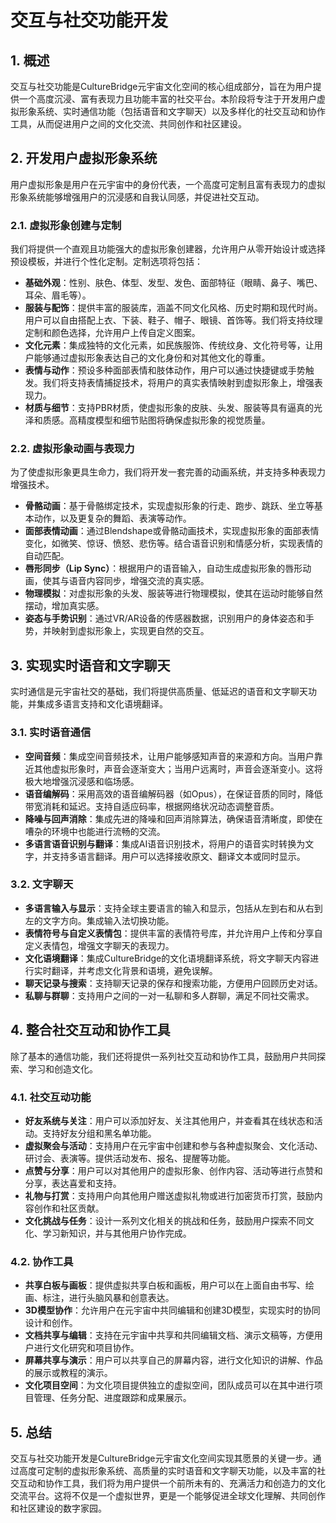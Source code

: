 # 交互与社交功能开发

## 1. 概述

交互与社交功能是CultureBridge元宇宙文化空间的核心组成部分，旨在为用户提供一个高度沉浸、富有表现力且功能丰富的社交平台。本阶段将专注于开发用户虚拟形象系统、实时通信功能（包括语音和文字聊天）以及多样化的社交互动和协作工具，从而促进用户之间的文化交流、共同创作和社区建设。

## 2. 开发用户虚拟形象系统

用户虚拟形象是用户在元宇宙中的身份代表，一个高度可定制且富有表现力的虚拟形象系统能够增强用户的沉浸感和自我认同感，并促进社交互动。

### 2.1. 虚拟形象创建与定制

我们将提供一个直观且功能强大的虚拟形象创建器，允许用户从零开始设计或选择预设模板，并进行个性化定制。定制选项将包括：

*   **基础外观**：性别、肤色、体型、发型、发色、面部特征（眼睛、鼻子、嘴巴、耳朵、眉毛等）。
*   **服装与配饰**：提供丰富的服装库，涵盖不同文化风格、历史时期和现代时尚。用户可以自由搭配上衣、下装、鞋子、帽子、眼镜、首饰等。我们将支持纹理定制和颜色选择，允许用户上传自定义图案。
*   **文化元素**：集成独特的文化元素，如民族服饰、传统纹身、文化符号等，让用户能够通过虚拟形象表达自己的文化身份和对其他文化的尊重。
*   **表情与动作**：预设多种面部表情和肢体动作，用户可以通过快捷键或手势触发。我们将支持表情捕捉技术，将用户的真实表情映射到虚拟形象上，增强表现力。
*   **材质与细节**：支持PBR材质，使虚拟形象的皮肤、头发、服装等具有逼真的光泽和质感。高精度模型和细节贴图将确保虚拟形象的视觉质量。

### 2.2. 虚拟形象动画与表现力

为了使虚拟形象更具生命力，我们将开发一套完善的动画系统，并支持多种表现力增强技术。

*   **骨骼动画**：基于骨骼绑定技术，实现虚拟形象的行走、跑步、跳跃、坐立等基本动作，以及更复杂的舞蹈、表演等动作。
*   **面部表情动画**：通过Blendshape或骨骼动画技术，实现虚拟形象的面部表情变化，如微笑、惊讶、愤怒、悲伤等。结合语音识别和情感分析，实现表情的自动匹配。
*   **唇形同步（Lip Sync）**：根据用户的语音输入，自动生成虚拟形象的唇形动画，使其与语音内容同步，增强交流的真实感。
*   **物理模拟**：对虚拟形象的头发、服装等进行物理模拟，使其在运动时能够自然摆动，增加真实感。
*   **姿态与手势识别**：通过VR/AR设备的传感器数据，识别用户的身体姿态和手势，并映射到虚拟形象上，实现更自然的交互。

## 3. 实现实时语音和文字聊天

实时通信是元宇宙社交的基础，我们将提供高质量、低延迟的语音和文字聊天功能，并集成多语言支持和文化语境翻译。

### 3.1. 实时语音通信

*   **空间音频**：集成空间音频技术，让用户能够感知声音的来源和方向。当用户靠近其他虚拟形象时，声音会逐渐变大；当用户远离时，声音会逐渐变小。这将极大地增强沉浸感和临场感。
*   **语音编解码**：采用高效的语音编解码器（如Opus），在保证音质的同时，降低带宽消耗和延迟。支持自适应码率，根据网络状况动态调整音质。
*   **降噪与回声消除**：集成先进的降噪和回声消除算法，确保语音清晰度，即使在嘈杂的环境中也能进行流畅的交流。
*   **多语言语音识别与翻译**：集成AI语音识别技术，将用户的语音实时转换为文字，并支持多语言翻译。用户可以选择接收原文、翻译文本或同时显示。

### 3.2. 文字聊天

*   **多语言输入与显示**：支持全球主要语言的输入和显示，包括从左到右和从右到左的文字方向。集成输入法切换功能。
*   **表情符号与自定义表情包**：提供丰富的表情符号库，并允许用户上传和分享自定义表情包，增强文字聊天的表现力。
*   **文化语境翻译**：集成CultureBridge的文化语境翻译系统，将文字聊天内容进行实时翻译，并考虑文化背景和语境，避免误解。
*   **聊天记录与搜索**：支持聊天记录的保存和搜索功能，方便用户回顾历史对话。
*   **私聊与群聊**：支持用户之间的一对一私聊和多人群聊，满足不同社交需求。

## 4. 整合社交互动和协作工具

除了基本的通信功能，我们还将提供一系列社交互动和协作工具，鼓励用户共同探索、学习和创造文化。

### 4.1. 社交互动功能

*   **好友系统与关注**：用户可以添加好友、关注其他用户，并查看其在线状态和活动。支持好友分组和黑名单功能。
*   **虚拟聚会与活动**：支持用户在元宇宙中创建和参与各种虚拟聚会、文化活动、研讨会、表演等。提供活动发布、报名、提醒等功能。
*   **点赞与分享**：用户可以对其他用户的虚拟形象、创作内容、活动等进行点赞和分享，表达喜爱和支持。
*   **礼物与打赏**：支持用户向其他用户赠送虚拟礼物或进行加密货币打赏，鼓励内容创作和社区贡献。
*   **文化挑战与任务**：设计一系列文化相关的挑战和任务，鼓励用户探索不同文化、学习新知识，并与其他用户协作完成。

### 4.2. 协作工具

*   **共享白板与画板**：提供虚拟共享白板和画板，用户可以在上面自由书写、绘画、标注，进行头脑风暴和创意表达。
*   **3D模型协作**：允许用户在元宇宙中共同编辑和创建3D模型，实现实时的协同设计和创作。
*   **文档共享与编辑**：支持在元宇宙中共享和共同编辑文档、演示文稿等，方便用户进行文化研究和项目协作。
*   **屏幕共享与演示**：用户可以共享自己的屏幕内容，进行文化知识的讲解、作品的展示或教程的演示。
*   **文化项目空间**：为文化项目提供独立的虚拟空间，团队成员可以在其中进行项目管理、任务分配、进度跟踪和成果展示。

## 5. 总结

交互与社交功能开发是CultureBridge元宇宙文化空间实现其愿景的关键一步。通过高度可定制的虚拟形象系统、高质量的实时语音和文字聊天功能，以及丰富的社交互动和协作工具，我们将为用户提供一个前所未有的、充满活力和创造力的文化交流平台。这将不仅是一个虚拟世界，更是一个能够促进全球文化理解、共同创作和社区建设的数字家园。

